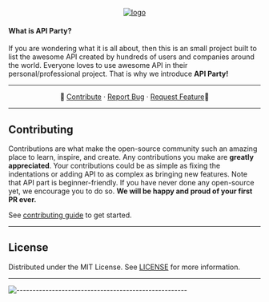 <p align="center">
<a href="https://apiparty.vercel.app/"><img src="https://github.com/TheLearneer/api-party/blob/main/src/public/images/logo.png" alt="logo"/></a>
</p>

<h4>What is API Party?</h4>
<p> If you are wondering what it is all about, then this is an small project built to list the awesome API created by hundreds of users and companies around the world. Everyone loves to use awesome API in their personal/professional project. That is why we introduce <b>API Party!</b> 

---

<p align="center">
    🌟
    <a href="https://github.com/TheLearneer/api-party/blob/main/CONTRIBUTING.md">Contribute</a>
    ·
    <a href="https://github.com/TheLearneer/api-party/issues/new/choose">Report Bug</a>
    ·
    <a href="https://github.com/TheLearneer/api-party/issues/new/choose">Request Feature</a>🌟
</p>

---

## Contributing
Contributions are what make the open-source community such an amazing place to learn, inspire, and create. Any contributions you make are **greatly appreciated**. Your contributions could be as simple as fixing the indentations or adding API to as complex as bringing new features. Note that API part is beginner-friendly. If you have never done any open-source yet, we encourage you to do so. **We will be happy and proud of your first PR ever.**

See [contributing guide](https://github.com/TheLearneer/api-party/blob/main/CONTRIBUTING.md) to get started.

---


## License
Distributed under the MIT License. See [LICENSE](LICENSE) for more information.

---
![-----------------------------------------------------](https://raw.githubusercontent.com/andreasbm/readme/master/assets/lines/aqua.png)